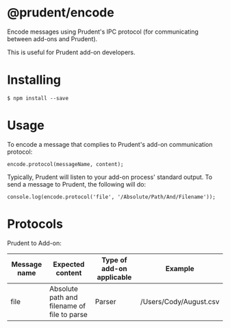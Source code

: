 @prudent/encode
===============

Encode messages using Prudent's IPC protocol (for communicating between add-ons and Prudent). 

This is useful for Prudent add-on developers.

Installing
==========

```
$ npm install --save
```

Usage
=====

To encode a message that complies to Prudent's add-on communication protocol:

```
encode.protocol(messageName, content);
```

Typically, Prudent will listen to your add-on process' standard output. To send a message to Prudent, the following will do:

```
console.log(encode.protocol('file', '/Absolute/Path/And/Filename'));
```

Protocols
=========

Prudent to Add-on:

| Message name | Expected content                            | Type of add-on applicable | Example                |
|--------------|---------------------------------------------|---------------------------|------------------------|
| file         | Absolute path and filename of file to parse | Parser                    | /Users/Cody/August.csv |
